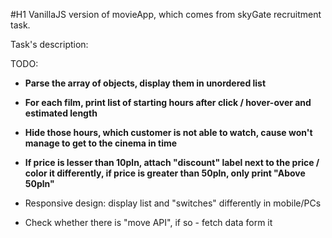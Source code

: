 #H1 VanillaJS version of movieApp, which comes from skyGate recruitment task.

Task's description:

TODO: 
- **Parse the array of objects, display them in unordered list**
- **For each film, print list of starting hours after click / hover-over and estimated length**
- **Hide those hours, which customer is not able to watch, cause won't manage to get to the cinema in time**
- **If price is lesser than 10pln, attach "discount" label next to the price / color it differently, if price is greater than 50pln, only print "Above 50pln"**

- Responsive design: display list and "switches" differently in mobile/PCs
- Check whether there is "move API", if so - fetch data form it